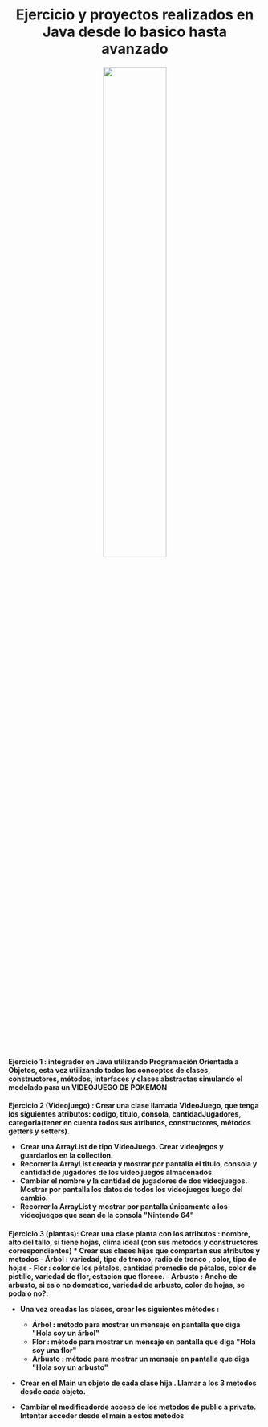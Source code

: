 <h1 align="center"> Ejercicio y proyectos realizados en Java desde lo basico hasta avanzado </h1>
<p align="center">
  <img width="50%"
src="https://miracomosehace.com/wp-content/uploads/2020/07/logo-java.jpg?ezimgfmt=ng%3Awebp%2Fngcb1%2Frs%3Adevice%2Frscb1-1"/>
</p>
<h4>Ejercicio 1 : integrador en Java utilizando Programación Orientada a Objetos, esta vez utilizando todos los conceptos de clases, constructores, métodos, interfaces y clases abstractas simulando el modelado para un VIDEOJUEGO DE POKEMON</h4>


<h4>Ejercicio 2 (Videojuego) : Crear una clase llamada VideoJuego, que tenga los siguientes atributos:
codigo, titulo, consola, cantidadJugadores, categoria(tener en cuenta todos sus atributos, constructores, métodos getters y setters).


- Crear una ArrayList de tipo VideoJuego. Crear  videojegos y guardarlos en la collection.
- Recorrer la ArrayList creada y mostrar por pantalla el titulo, consola y cantidad de jugadores de los video juegos almacenados.
- Cambiar el nombre y la cantidad de jugadores de dos videojuegos. Mostrar por pantalla los datos de todos los videojuegos luego del cambio.
- Recorrer la ArrayList y mostrar por pantalla únicamente a los videojuegos que sean de la consola "Nintendo 64"</h4>


<h4>Ejercicio 3 (plantas): Crear una clase planta con los atributos : nombre, alto del tallo, si tiene hojas, clima ideal (con sus metodos y constructores correspondientes)
* Crear sus clases hijas que compartan  sus atributos y metodos
  - Árbol : variedad, tipo de tronco, radio de tronco , color, tipo de hojas
  - Flor  : color de los pétalos, cantidad promedio de pétalos, color de pistillo, variedad de flor, estacion que florece.
  - Arbusto : Ancho de arbusto, si es o no domestico, variedad de arbusto, color de hojas, se poda o no?.

* Una vez creadas las clases, crear los siguientes métodos :
  - Árbol : método para mostrar un mensaje en pantalla que diga   "Hola soy un árbol"
  - Flor : método para mostrar un mensaje en pantalla que diga    "Hola soy una flor"
  - Arbusto : método para mostrar un mensaje en pantalla que diga "Hola soy un arbusto"
  
* Crear en el Main un objeto  de cada clase hija . Llamar a los 3 metodos desde cada objeto.
* Cambiar el modificadorde acceso de los metodos de public a private. Intentar acceder desde el main  a estos metodos</h4>
